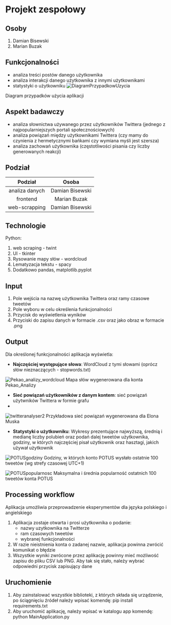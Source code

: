 # Projekt zespołowy

## Osoby

1. Damian Bisewski
2. Marian Buzak

## Funkcjonalności

- analiza treści postów danego użytkownika
- analiza interakcji danego użytkownika z innymi użytkownikami
- statystyki o użytkowniku
![DiagramPrzypadkowUzycia](https://user-images.githubusercontent.com/92164738/169618517-1dd4697e-e496-41b4-8a51-bf8420d98e87.png)

Diagram przypadków użycia aplikacji

## Aspekt badawczy

- analiza słownictwa używanego przez użytkowników Twittera (jednego z najpopularniejszych portali społecznościowych)
- analiza powiązań między użytkownikami Twittera (czy mamy do czynienia z hermetycznymi bańkami czy wymiana myśli jest szersza)
- analiza zachowań użytkownika (częstotliwości pisania czy liczby generowanych reakcji)

## Podział

| Podział        | Osoba           |  
|:--------------:|:---------------:|
| analiza danych | Damian Bisewski |
| frontend       | Marian Buzak    |
| web-scrapping  | Damian Bisewski |

## Technologie

Python:

1. web scraping - twint
2. UI - tkinter
3. Rysowanie mapy słów - wordcloud
4. Lematyzacja tekstu - spacy
5. Dodatkowo pandas, matplotlib.pyplot

## Input
1. Pole wejścia na nazwę użytkownika Twittera oraz ramy czasowe tweetów
2. Pole wyboru w celu określenia funkcjonalności
3. Przycisk do wyświetlenia wyników
4. Przyciski do zapisu danych w formacie .csv oraz jako obraz w formacie .png

## Output
Dla określonej funkcjonalności aplikacja wyświetla:
- **Najczęściej występujące słowa**: WordCloud z tymi słowami (oprócz słów nieznaczących - stopwords.txt)

![Pekao_analizy_wordcloud](https://user-images.githubusercontent.com/92164738/169615944-b263920c-1677-49e2-b4d4-16e7c7998946.png)
Mapa słów wygenerowana dla konta Pekao_Analizy

- **Sieć powiązań użytkowników z danym kontem**: sieć powiązań użytwników Twittera w formie grafu
- 
![twitteranalyser2](https://user-images.githubusercontent.com/92164738/169613771-76b2a7ba-2125-4477-838c-2d1e88f07852.png) 
Przykładowa sieć powiązań wygenerowana dla Elona Muska

- **Statystyki o użytkowniku**: Wykresy prezentujące najwyższą, średnią i medianę liczby polubień oraz podań dalej tweetów użytkownika, godziny, w których najczęściej pisał użytkownik oraz hasztagi, jakich używał użytkownik

![POTUSgodziny](https://user-images.githubusercontent.com/92164738/169615080-458a5682-bf4a-4fd2-b661-81d6811a6986.png)
Godziny, w których konto POTUS wysłało ostatnie 100 tweetów (wg strefy czasowej UTC+1)

![POTUSpopularnosc](https://user-images.githubusercontent.com/92164738/169615304-47d6187a-8907-4d81-82d6-84fd6d4957b9.png)
Maksymalna i średnia popularność ostatnich 100 tweetów konta POTUS

## Processing workflow
Aplikacja umożliwia przeprowadzenie eksperymentów dla języka polskiego i angielskiego
1. Aplikacja zostaje otwarta i prosi użytkownika o podanie:
    - nazwy uzytkownika na Twitterze
    - ram czasowych tweetów
    - wybranej funkcjonalności
2. W razie nieistnienia konta o zadanej nazwie, aplikacja powinna zwrócić komunikat o błędzie
3. Wszystkie wyniki zwrócone przez aplikację powinny mieć możliwość zapisu do pliku CSV lub PNG. Aby tak się stało, należy wybrać odpowiedni przycisk zapisujący dane

## Uruchomienie
1. Aby zainstalować wszystkie biblioteki, z których składa się urządzenie, po ściągnięciu źródeł należy wpisać komendę:
pip install requirements.txt
2. Aby uruchomić aplikację, należy wpisać w katalogu app komendę:
python MainApplication.py

